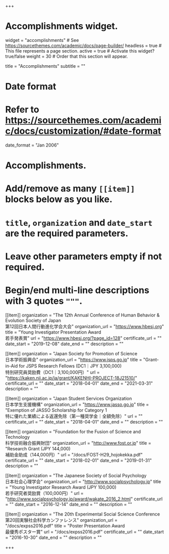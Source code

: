 +++
# Accomplishments widget.
widget = "accomplishments"  # See https://sourcethemes.com/academic/docs/page-builder/
headless = true  # This file represents a page section.
active = true  # Activate this widget? true/false
weight = 30  # Order that this section will appear.

title = "Accomplish&shy;ments"
subtitle = ""

# Date format
#   Refer to https://sourcethemes.com/academic/docs/customization/#date-format
date_format = "Jan 2006"

# Accomplishments.
#   Add/remove as many `[[item]]` blocks below as you like.
#   `title`, `organization` and `date_start` are the required parameters.
#   Leave other parameters empty if not required.
#   Begin/end multi-line descriptions with 3 quotes `"""`.

[[item]]
  organization = "The 12th Annual Conference of Human Behavior & Evolution Society of Japan<br>第12回日本人間行動進化学会大会"
  organization_url = "https://www.hbesj.org"
  title = "Young Investigator Presentation Award<br>若手発表賞"
  url = "https://www.hbesj.org/?page_id=128"
  certificate_url = ""
  date_start = "2019-12-08"
  date_end = ""
  description = ""

[[item]]
  organization = "Japan Society for Promotion of Science<br>日本学術振興会"
  organization_url = "https://www.jsps.go.jp"
  title = "Grant-in-Aid for JSPS Research Fellows (DC1｜JPY 3,100,000)<br>特別研究員奨励費（DC1｜3,100,000円）"
  url = "https://kaken.nii.ac.jp/ja/grant/KAKENHI-PROJECT-18J21510/"
  certificate_url = ""
  date_start = "2018-04-01"
  date_end = "2021-03-31"
  description = ""

[[item]]
  organization = "Japan Student Services Organization<br>日本学生支援機構"
  organization_url = "https://www.jasso.go.jp"
  title = "Exemption of JASSO Scholarship for Category 1<br>特に優れた業績による返還免除（第一種奨学金｜全額免除）"
  url = ""
  certificate_url = ""
  date_start = "2018-04-01"
  date_end = ""
  description = ""

[[item]]
  organization = "Foundation for the Fusion of Science and Technology<br>科学技術融合振興財団"
  organization_url = "http://www.fost.or.jp"
  title = "Research Grant (JPY 144,000)<br>補助金助成（144,000円）"
  url = "/docs/FOST-H29_hojokekka.pdf"
  certificate_url = ""
  date_start = "2018-02-01"
  date_end = "2019-01-31"
  description = ""

[[item]]
  organization = "The Japanese Society of Social Psychology<br>日本社会心理学会"
  organization_url = "http://www.socialpsychology.jp"
  title = "Young Investigator Research Award (JPY 100,000)<br>若手研究者奨励賞（100,000円）"
  url = "http://www.socialpsychology.jp/award/wakate_2016_2.html"
  certificate_url = ""
  date_start = "2016-12-14"
  date_end = ""
  description = ""

[[item]]
  organization = "The 20th Experimental Social Science Conference<br>第20回実験社会科学カンファレンス"
  organization_url = "/docs/expss2016.pdf"
  title = "Poster Presentation Award<br>最優秀ポスター賞"
  url = "/docs/expss2016.pdf"
  certificate_url = ""
  date_start = "2016-10-30"
  date_end = ""
  description = ""

+++
